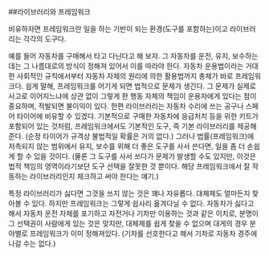 ##라이브러리와 프레임워크

비유하자면 프레임워크란 일을 하는 기반이 되는 환경(도구를 포함하는)이고 라이브러리는 각각의 도구다.

예를 들어 자동차를 구매해서 타고 다닌다고 해 보자. 그 자동차를 운전, 유지, 보수하는 데는 그 나름대로의 방식이 정해져 있어서 이를 따라야 한다. 자동차 운용법이라는 거대한 사회적인 규칙에서부터 자동차 자체의 원리에 의한 활용법까지 총체가 바로 프레임워크다. 쉽게 말해, 프레임워크를 어기게 되면 법적으로 문제가 생긴다. 그 문제가 실제로 사고로 이어지느냐에 상관 없이 그렇게 한 행동 자체의 책임이 운용자에게 있다는 점이 중요하며, 적발되면 불이익이 있다. 한편 라이브러리는 자동차 수리에 쓰는 공구나 스페어 타이어에 비유할 수 있겠다. 기본적으로 구매한 자동차에 응급처치 등을 위한 키트가 포함되어 있는 것처럼, 프레임워크에서도 기본적인 도구, 즉 기본 라이브러리를 제공해준다. (순정 타이어가 규격상 불법적일 확률은 거의 없다.) 그러나 법률(프레임워크)에 저촉되지 않는 범위에서 유지, 보수를 위해 더 좋은 도구를 사서 쓴다면, 일을 좀 더 손쉽게 할 수 있을 것이다. (물론 그 도구를 사서 쓰다가 문제가 발생할 수도 있지만, 이것은 법적 책임의 영역이라기보단 도구 선택을 잘못한 것 뿐이다. 해당 프레임워크에서 잘 작동하는 라이브러리인지 체크하고 써야 한다는 얘기.)

특정 라이브러리가 싫다면 그것을 쓰지 않는 것은 꽤나 자유롭다. 대체제도 얼마든지 찾아볼 수 있다. 하지만 프레임워크는 그렇게 쉽사리 옮겨다닐 수 없다. 자동차가 싫다고 해서 자동차 운전 자체를 포기하고 자전거나 기차만 이용하는 것과 같은 이치로, 분명이 그 선택권이 사람에게 있는 것은 맞지만, 대체제를 쉽게 찾을 수 없으며 대게의 경우 분야별로 프레임워크가 이미 정해져있다. (기차를 선호한다고 해서 기차로 자동차 경주에 나갈 수는 없다.)